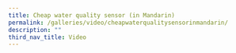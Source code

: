 ```yaml
---
title: Cheap water quality sensor (in Mandarin)
permalink: /galleries/video/cheapwaterqualitysensorinmandarin/
description: ""
third_nav_title: Video
---
```

